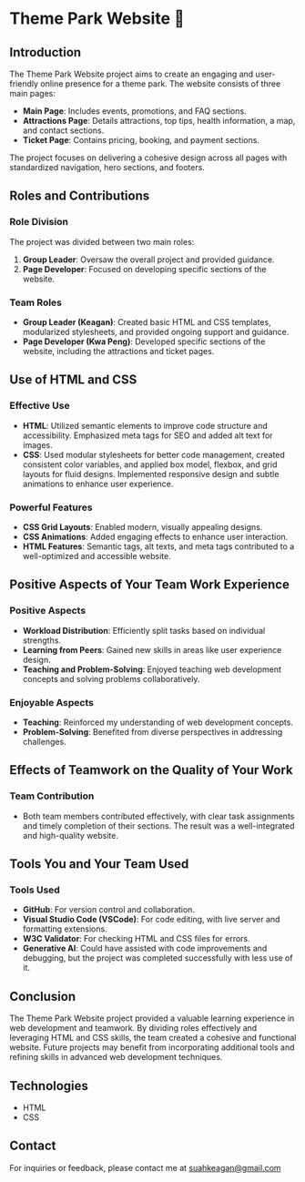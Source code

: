 # Theme Park Website 🎢

## Introduction
The Theme Park Website project aims to create an engaging and user-friendly online presence for a theme park. The website consists of three main pages:
- **Main Page**: Includes events, promotions, and FAQ sections.
- **Attractions Page**: Details attractions, top tips, health information, a map, and contact sections.
- **Ticket Page**: Contains pricing, booking, and payment sections.

The project focuses on delivering a cohesive design across all pages with standardized navigation, hero sections, and footers.

## Roles and Contributions
### Role Division
The project was divided between two main roles:
1. **Group Leader**: Oversaw the overall project and provided guidance.
2. **Page Developer**: Focused on developing specific sections of the website.

### Team Roles
- **Group Leader (Keagan)**: Created basic HTML and CSS templates, modularized stylesheets, and provided ongoing support and guidance.
- **Page Developer (Kwa Peng)**: Developed specific sections of the website, including the attractions and ticket pages.

## Use of HTML and CSS
### Effective Use
- **HTML**: Utilized semantic elements to improve code structure and accessibility. Emphasized meta tags for SEO and added alt text for images.
- **CSS**: Used modular stylesheets for better code management, created consistent color variables, and applied box model, flexbox, and grid layouts for fluid designs. Implemented responsive design and subtle animations to enhance user experience.

### Powerful Features
- **CSS Grid Layouts**: Enabled modern, visually appealing designs.
- **CSS Animations**: Added engaging effects to enhance user interaction.
- **HTML Features**: Semantic tags, alt texts, and meta tags contributed to a well-optimized and accessible website.

## Positive Aspects of Your Team Work Experience
### Positive Aspects
- **Workload Distribution**: Efficiently split tasks based on individual strengths.
- **Learning from Peers**: Gained new skills in areas like user experience design.
- **Teaching and Problem-Solving**: Enjoyed teaching web development concepts and solving problems collaboratively.

### Enjoyable Aspects
- **Teaching**: Reinforced my understanding of web development concepts.
- **Problem-Solving**: Benefited from diverse perspectives in addressing challenges.

## Effects of Teamwork on the Quality of Your Work
### Team Contribution
- Both team members contributed effectively, with clear task assignments and timely completion of their sections. The result was a well-integrated and high-quality website.

## Tools You and Your Team Used
### Tools Used
- **GitHub**: For version control and collaboration.
- **Visual Studio Code (VSCode)**: For code editing, with live server and formatting extensions.
- **W3C Validator**: For checking HTML and CSS files for errors.
- **Generative AI**: Could have assisted with code improvements and debugging, but the project was completed successfully with less use of it.

## Conclusion
The Theme Park Website project provided a valuable learning experience in web development and teamwork. By dividing roles effectively and leveraging HTML and CSS skills, the team created a cohesive and functional website. Future projects may benefit from incorporating additional tools and refining skills in advanced web development techniques.

## Technologies
- HTML
- CSS

## Contact
For inquiries or feedback, please contact me at [suahkeagan@gmail.com](mailto:suahkeagan@gmail.com)
